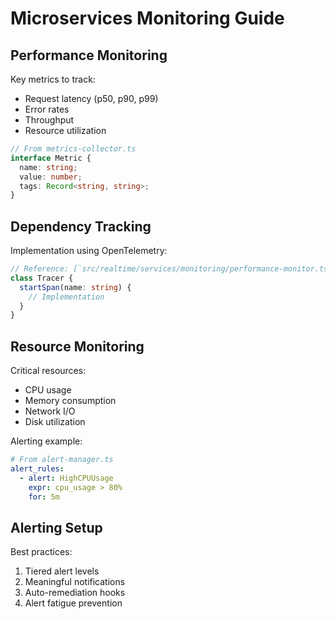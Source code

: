 # Microservices Monitoring Guide

## Performance Monitoring

Key metrics to track:
- Request latency (p50, p90, p99)
- Error rates
- Throughput
- Resource utilization

```typescript
// From metrics-collector.ts
interface Metric {
  name: string;
  value: number;
  tags: Record<string, string>;
}
```

## Dependency Tracking

Implementation using OpenTelemetry:
```typescript
// Reference: [`src/realtime/services/monitoring/performance-monitor.ts`](src/realtime/services/monitoring/performance-monitor.ts)
class Tracer {
  startSpan(name: string) {
    // Implementation
  }
}
```

## Resource Monitoring

Critical resources:
- CPU usage
- Memory consumption
- Network I/O
- Disk utilization

Alerting example:
```yaml
# From alert-manager.ts
alert_rules:
  - alert: HighCPUUsage
    expr: cpu_usage > 80%
    for: 5m
```

## Alerting Setup

Best practices:
1. Tiered alert levels
2. Meaningful notifications
3. Auto-remediation hooks
4. Alert fatigue prevention